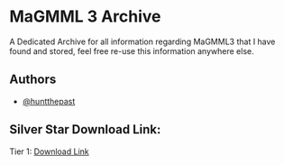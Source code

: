 # MaGMML 3 Archive

A Dedicated Archive for all information regarding MaGMML3 that I have found and stored, feel free re-use this information anywhere else.


## Authors

- [@huntthepast](https://github.com/huntthepast)


## Silver Star Download Link:

Tier 1: [Download Link](https://github.com/huntthepast/magmml3_archive/releases/download/v.0.1.0/Tier.1.Star.zip)
